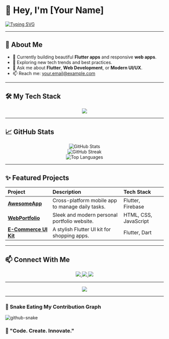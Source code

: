 <!-- GitHub Profile README -->

# 👋 Hey, I'm [Your Name]  

[![Typing SVG](https://readme-typing-svg.herokuapp.com?font=Fira+Code&weight=600&size=24&pause=1000&color=00BFFF&center=true&vCenter=true&width=435&lines=Flutter+Developer;Web+Developer;Tech+Enthusiast;Passionate+about+UI%2FUX)](https://git.io/typing-svg)

---

## 🚀 About Me
- 🔭 Currently building beautiful **Flutter apps** and responsive **web apps**.
- 🧠 Exploring new tech trends and best practices.
- 💬 Ask me about **Flutter**, **Web Development**, or **Modern UI/UX**.
- 📫 Reach me: [your.email@example.com](mailto:your.email@example.com)

---

## 🛠️ My Tech Stack
<div align="center">
  <img src="https://skillicons.dev/icons?i=flutter,dart,html,css,js,react,firebase,git,github,vscode" />
</div>

---

## 📈 GitHub Stats
<div align="center">
  <img src="https://github-readme-stats.vercel.app/api?username=your-github-username&show_icons=true&theme=tokyonight" alt="GitHub Stats" />
  <br/>
  <img src="https://github-readme-streak-stats.herokuapp.com/?user=your-github-username&theme=tokyonight" alt="GitHub Streak" />
  <br/>
  <img src="https://github-readme-stats.vercel.app/api/top-langs/?username=your-github-username&layout=compact&theme=tokyonight" alt="Top Languages" />
</div>

---

## ✨ Featured Projects
| Project | Description | Tech Stack |
| :--- | :--- | :--- |
| [**AwesomeApp**](#) | Cross-platform mobile app to manage daily tasks. | Flutter, Firebase |
| [**WebPortfolio**](#) | Sleek and modern personal portfolio website. | HTML, CSS, JavaScript |
| [**E-Commerce UI Kit**](#) | A stylish Flutter UI kit for shopping apps. | Flutter, Dart |

---

## 📫 Connect With Me
<p align="center">
  <a href="https://linkedin.com/in/your-linkedin" target="_blank">
    <img src="https://img.shields.io/badge/LinkedIn-0077B5?style=for-the-badge&logo=linkedin&logoColor=white" />
  </a>
  <a href="https://twitter.com/your-twitter" target="_blank">
    <img src="https://img.shields.io/badge/Twitter-1DA1F2?style=for-the-badge&logo=twitter&logoColor=white" />
  </a>
  <a href="mailto:your.email@example.com" target="_blank">
    <img src="https://img.shields.io/badge/Email-D14836?style=for-the-badge&logo=gmail&logoColor=white" />
  </a>
</p>

---

<p align="center">
  <img src="https://capsule-render.vercel.app/api?type=waving&color=00BFFF&height=150&section=footer"/>
</p>

---

### 🐍 Snake Eating My Contribution Graph
<picture>
  <source media="(prefers-color-scheme: dark)" srcset="https://raw.githubusercontent.com/tobiasmeyhoefer/tobiasmeyhoefer/output/github-snake-dark.svg" />
  <source media="(prefers-color-scheme: light)" srcset="https://raw.githubusercontent.com/tobiasmeyhoefer/tobiasmeyhoefer/output/github-snake.svg" />
  <img alt="github-snake" src="https://raw.githubusercontent.com/tobiasmeyhoefer/tobiasmeyhoefer/output/github-snake.svg" />
</picture>


### 🎯 "Code. Create. Innovate."

